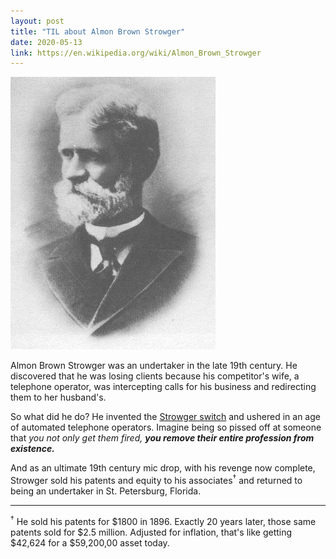 ```yaml
---
layout: post
title: "TIL about Almon Brown Strowger"
date: 2020-05-13
link: https://en.wikipedia.org/wiki/Almon_Brown_Strowger
---
```


![Portrait of Almon Brown Stowger (source: Wikipedia)](/images/2020/05/13/almon-brown-strowger.jpg)

Almon Brown Strowger was an undertaker in the late 19th century.
He discovered that he was losing clients because his competitor's wife, a telephone operator, was intercepting calls for his business and redirecting them to her husband's.

So what did he do?
He invented the [Strowger switch](https://en.wikipedia.org/wiki/Strowger_switch) and ushered in an age of automated telephone operators.
Imagine being so pissed off at someone that _you not only get them fired, **you remove their entire profession from existence.**_

And as an ultimate 19th century mic drop, with his revenge now complete, Strowger sold his patents and equity to his associates<sup>&dagger;</sup> and returned to being an undertaker in St. Petersburg, Florida.

____

<sup>&dagger;</sup> He sold his patents for $1800 in 1896.  Exactly 20 years later, those same patents sold for $2.5 million.  Adjusted for inflation, that's like getting $42,624 for a $59,200,00 asset today.
